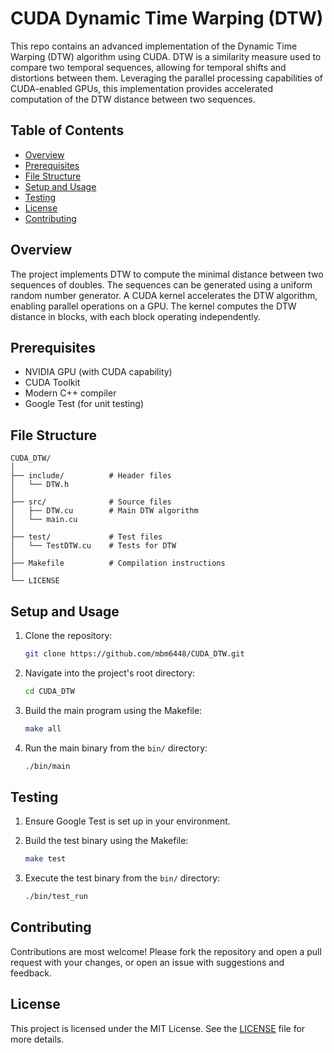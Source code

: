 # CUDA Dynamic Time Warping (DTW)

This repo contains an advanced implementation of the Dynamic Time Warping (DTW) algorithm using CUDA. DTW is a similarity measure used to compare two temporal sequences, allowing for temporal shifts and distortions between them. Leveraging the parallel processing capabilities of CUDA-enabled GPUs, this implementation provides accelerated computation of the DTW distance between two sequences.

## Table of Contents

- [Overview](#overview)
- [Prerequisites](#prerequisites)
- [File Structure](#file-structure)
- [Setup and Usage](#setup-and-usage)
- [Testing](#testing)
- [License](#license)
- [Contributing](#contributing)

## Overview

The project implements DTW to compute the minimal distance between two sequences of doubles. The sequences can be generated using a uniform random number generator.
A CUDA kernel accelerates the DTW algorithm, enabling parallel operations on a GPU. The kernel computes the DTW distance in blocks, with each block operating independently.

## Prerequisites

- NVIDIA GPU (with CUDA capability)
- CUDA Toolkit
- Modern C++ compiler
- Google Test (for unit testing)

## File Structure

```
CUDA_DTW/
│
├── include/          # Header files
│   └── DTW.h
│
├── src/              # Source files
│   ├── DTW.cu        # Main DTW algorithm
│   └── main.cu
│
├── test/             # Test files
│   └── TestDTW.cu    # Tests for DTW
│
├── Makefile          # Compilation instructions
│
└── LICENSE
```

## Setup and Usage

1. Clone the repository:

   ```sh
   git clone https://github.com/mbm6448/CUDA_DTW.git
   ```

2. Navigate into the project's root directory:

   ```sh
   cd CUDA_DTW
   ```

3. Build the main program using the Makefile:

   ```sh
   make all
   ```

4. Run the main binary from the `bin/` directory:
   ```sh
   ./bin/main
   ```

## Testing

1. Ensure Google Test is set up in your environment.
2. Build the test binary using the Makefile:

   ```sh
   make test
   ```

3. Execute the test binary from the `bin/` directory:
   ```sh
   ./bin/test_run
   ```

## Contributing

Contributions are most welcome! Please fork the repository and open a pull request with your changes, or open an issue with suggestions and feedback.

## License

This project is licensed under the MIT License. See the [LICENSE](LICENSE) file for more details.
